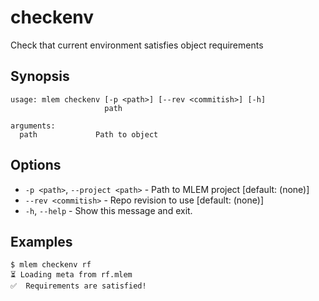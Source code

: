 # checkenv

Check that current environment satisfies object requirements

## Synopsis

```usage
usage: mlem checkenv [-p <path>] [--rev <commitish>] [-h]
                     path

arguments:
  path             Path to object
```

## Options

- `-p <path>`, `--project <path>` - Path to MLEM project [default: (none)]
- `--rev <commitish>` - Repo revision to use [default: (none)]
- `-h`, `--help` - Show this message and exit.

## Examples

```cli
$ mlem checkenv rf
⏳️ Loading meta from rf.mlem
✅  Requirements are satisfied!
```
